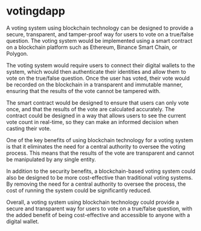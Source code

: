 # votingdapp
A voting system using blockchain technology can be designed to provide a secure, transparent, and tamper-proof way for users to vote on a true/false question. The voting system would be implemented using a smart contract on a blockchain platform such as Ethereum, Binance Smart Chain, or Polygon.

The voting system would require users to connect their digital wallets to the system, which would then authenticate their identities and allow them to vote on the true/false question. Once the user has voted, their vote would be recorded on the blockchain in a transparent and immutable manner, ensuring that the results of the vote cannot be tampered with.

The smart contract would be designed to ensure that users can only vote once, and that the results of the vote are calculated accurately. The contract could be designed in a way that allows users to see the current vote count in real-time, so they can make an informed decision when casting their vote.

One of the key benefits of using blockchain technology for a voting system is that it eliminates the need for a central authority to oversee the voting process. This means that the results of the vote are transparent and cannot be manipulated by any single entity.

In addition to the security benefits, a blockchain-based voting system could also be designed to be more cost-effective than traditional voting systems. By removing the need for a central authority to oversee the process, the cost of running the system could be significantly reduced.

Overall, a voting system using blockchain technology could provide a secure and transparent way for users to vote on a true/false question, with the added benefit of being cost-effective and accessible to anyone with a digital wallet.



